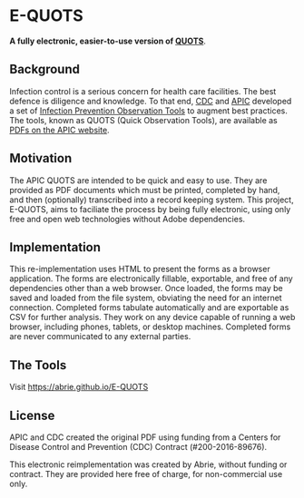 # E-QUOTS
**A fully electronic, easier-to-use version of [QUOTS](https://ipcobservationtools.site.apic.org/observation-tools-library/)**.

## Background
Infection control is a serious concern for health care facilities. The best defence is diligence and knowledge. To that end, [CDC](https://cdc.gov) and [APIC](http://https://www.apic.org) developed a set of [Infection Prevention Observation Tools](http://ipcobservationtools.site.apic.org) to augment best practices. The tools, known as QUOTS (Quick Observation Tools), are available as [PDFs on the APIC website](https://ipcobservationtools.site.apic.org/observation-tools-library/).

## Motivation
The APIC QUOTS are intended to be quick and easy to use. They are provided as PDF documents which must be printed, completed by hand, and then (optionally) transcribed into a record keeping system. This project, E-QUOTS, aims to faciliate the process by being fully electronic, using only free and open web technologies without Adobe dependencies.

## Implementation
This re-implementation uses HTML to present the forms as a browser application. The forms are electronically fillable, exportable, and free of any dependencies other than a web browser. Once loaded, the forms may be saved and loaded from the file system, obviating the need for an internet connection. Completed forms tabulate automatically and are exportable as CSV for further analysis. They work on any device capable of running a web browser, including phones, tablets, or desktop machines. Completed forms are never communicated to any external parties.

## The Tools
Visit https://abrie.github.io/E-QUOTS

## License
APIC and CDC created the original PDF using funding from a Centers for Disease Control and Prevention (CDC) Contract (#200-2016-89676).

This electronic reimplementation was created by Abrie, without funding or contract. They are provided here free of charge, for non-commercial use only.
